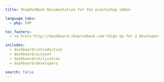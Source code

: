 ```yaml
---
title: ShopRunBack Documentation for the prestashop addon

language_tabs:
  - php: PHP

toc_footers:
  - <a href='http://dashboard.shoprunback.com'>Sign Up for a Developer Key</a>

includes:
  - dashboard/introduction
  - dashboard/account
  - dashboard/utilisation
  - dashboard/developers

search: false
---
```



